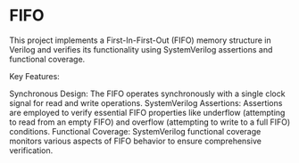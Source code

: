 # FIFO
This project implements a First-In-First-Out (FIFO) memory structure in Verilog and verifies its functionality using SystemVerilog assertions and functional coverage.

Key Features:

Synchronous Design: The FIFO operates synchronously with a single clock signal for read and write operations.
SystemVerilog Assertions: Assertions are employed to verify essential FIFO properties like underflow (attempting to read from an empty FIFO) and overflow (attempting to write to a full FIFO) conditions.
Functional Coverage: SystemVerilog functional coverage monitors various aspects of FIFO behavior to ensure comprehensive verification.
